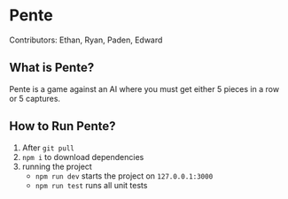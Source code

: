 # Pente
Contributors: Ethan, Ryan, Paden, Edward

## What is Pente?
Pente is a game against an AI where you must get either 5 pieces in a row or 5 captures.

## How to Run Pente?
1.  After `git pull`
2.  `npm i` to download dependencies
3.  running the project
    - `npm run dev` starts the project on `127.0.0.1:3000`
    - `npm run test` runs all unit tests  